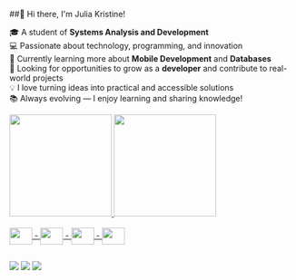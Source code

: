 ##👋 Hi there, I'm Julia Kristine!

🎓 A student of **Systems Analysis and Development**\
💻 Passionate about technology, programming, and innovation\
🌱 Currently learning more about **Mobile Development** and **Databases**\
🚀 Looking for opportunities to grow as a **developer** and contribute to real-world projects\
💡 I love turning ideas into practical and accessible solutions\
📚 Always evolving — I enjoy learning and sharing knowledge!


<div>
  <a href="https://github.com/JuliaKristine">
  <img height="180em" src="https://github-readme-stats.vercel.app/api?username=JuliaKristine&show_icons=true&theme=radical&include_all_commits=true&count_private-true"/>
  <img height="180em" src="https://github-readme-stats.vercel.app/api/top-langs/?username=JuliaKristine&layout=compact&langs_count=16&theme=radical"/>
</div>

<div style="display: incline_block"><br>
  <img align="center" alt"Juh-HTML" height="30" width="40" src="https://cdn.jsdelivr.net/gh/devicons/devicon@latest/icons/html5/html5-original.svg"> - 
  <img align="center" alt"Juh-Js" height="30" width="40" src="https://cdn.jsdelivr.net/gh/devicons/devicon@latest/icons/javascript/javascript-original.svg"> - 
  <img align="center" alt"Juh-Python" height="30" width="40" src="https://cdn.jsdelivr.net/gh/devicons/devicon@latest/icons/python/python-original.svg"> - 
  <img align="center" alt"Juh-CSS" height="30" width="40" src="https://cdn.jsdelivr.net/gh/devicons/devicon@latest/icons/css3/css3-original.svg">
</div>

##
  <a href="https://www.linkedin.com/in/julia-kristine-339517185/" target="_blank"><img src="https://img.shields.io/badge/LinkedIn-0077B5?style=for-the-badge&logo=linkedin&logoColor=white" target="_blank"></a>
  <a href="https://www.instagram.com/kristinejuh/" target="_blank"><img src="https://img.shields.io/badge/Instagram-E4405F?style=for-the-badge&logo=instagram&logoColor=white" target="_blank"></a>
  <a href="mailto:juliaksbernard@gmail.com"><img src="https://img.shields.io/badge/Gmail-D14836?style=for-the-badge&logo=gmail&logoColor=white" target="_blank"></a>
